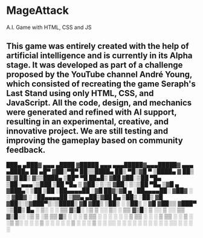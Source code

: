 # MageAttack
A.I. Game with HTML, CSS and JS

## This game was entirely created with the help of artificial intelligence and is currently in its Alpha stage. It was developed as part of a challenge proposed by the YouTube channel André Young, which consisted of recreating the game Seraph's Last Stand using only HTML, CSS, and JavaScript. All the code, design, and mechanics were generated and refined with AI support, resulting in an experimental, creative, and innovative project. We are still testing and improving the gameplay based on community feedback.


 ███▄ ▄███▓ ▄▄▄        ▄████ ▓█████     ▄▄▄     ▄▄▄█████▓▄▄▄█████▓ ▄▄▄       ▄████▄   ██ ▄█▀
▓██▒▀█▀ ██▒▒████▄     ██▒ ▀█▒▓█   ▀    ▒████▄   ▓  ██▒ ▓▒▓  ██▒ ▓▒▒████▄    ▒██▀ ▀█   ██▄█▒ 
▓██    ▓██░▒██  ▀█▄  ▒██░▄▄▄░▒███      ▒██  ▀█▄ ▒ ▓██░ ▒░▒ ▓██░ ▒░▒██  ▀█▄  ▒▓█    ▄ ▓███▄░ 
▒██    ▒██ ░██▄▄▄▄██ ░▓█  ██▓▒▓█  ▄    ░██▄▄▄▄██░ ▓██▓ ░ ░ ▓██▓ ░ ░██▄▄▄▄██ ▒▓▓▄ ▄██▒▓██ █▄ 
▒██▒   ░██▒ ▓█   ▓██▒░▒▓███▀▒░▒████▒    ▓█   ▓██▒ ▒██▒ ░   ▒██▒ ░  ▓█   ▓██▒▒ ▓███▀ ░▒██▒ █▄
░ ▒░   ░  ░ ▒▒   ▓▒█░ ░▒   ▒ ░░ ▒░ ░    ▒▒   ▓▒█░ ▒ ░░     ▒ ░░    ▒▒   ▓▒█░░ ░▒ ▒  ░▒ ▒▒ ▓▒
░  ░      ░  ▒   ▒▒ ░  ░   ░  ░ ░  ░     ▒   ▒▒ ░   ░        ░      ▒   ▒▒ ░  ░  ▒   ░ ░▒ ▒░
░      ░     ░   ▒   ░ ░   ░    ░        ░   ▒    ░        ░        ░   ▒   ░        ░ ░░ ░ 
       ░         ░  ░      ░    ░  ░         ░  ░                       ░  ░░ ░      ░  ░   
                                                                            ░               

